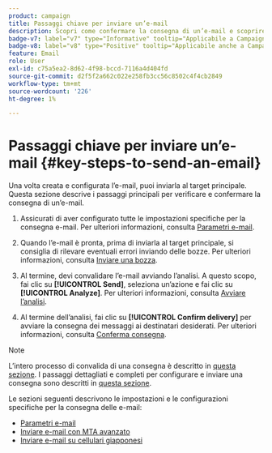 ```yaml
---
product: campaign
title: Passaggi chiave per inviare un’e-mail
description: Scopri come confermare la consegna di un’e-mail e scoprire le specificità della consegna dei messaggi e-mail
badge-v7: label="v7" type="Informative" tooltip="Applicabile a Campaign Classic v7"
badge-v8: label="v8" type="Positive" tooltip="Applicabile anche a Campaign v8"
feature: Email
role: User
exl-id: c75a5ea2-8d62-4f98-bccd-7116a4d404fd
source-git-commit: d2f5f2a662c022e258fb3cc56c8502c4f4cb2849
workflow-type: tm+mt
source-wordcount: '226'
ht-degree: 1%

---
```


# Passaggi chiave per inviare un’e-mail {#key-steps-to-send-an-email}

Una volta creata e configurata l’e-mail, puoi inviarla al target principale. Questa sezione descrive i passaggi principali per verificare e confermare la consegna di un’e-mail.

1. Assicurati di aver configurato tutte le impostazioni specifiche per la consegna e-mail. Per ulteriori informazioni, consulta [Parametri e-mail](email-parameters.md).
1. Quando l’e-mail è pronta, prima di inviarla al target principale, si consiglia di rilevare eventuali errori inviando delle bozze. Per ulteriori informazioni, consulta [Inviare una bozza](steps-validating-the-delivery.md#sending-a-proof).

1. Al termine, devi convalidare l’e-mail avviando l’analisi. A questo scopo, fai clic su **[!UICONTROL Send]**, seleziona un’azione e fai clic su **[!UICONTROL Analyze]**. Per ulteriori informazioni, consulta [Avviare l’analisi](steps-validating-the-delivery.md#analyzing-the-delivery).

1. Al termine dell’analisi, fai clic su **[!UICONTROL Confirm delivery]** per avviare la consegna dei messaggi ai destinatari desiderati. Per ulteriori informazioni, consulta [Conferma consegna](steps-sending-the-delivery.md#confirming-delivery).

   <!--Add screenshot with analysis done and Confirm delivery button activated.-->

>[!NOTE]
>
>L’intero processo di convalida di una consegna è descritto in [questa sezione](steps-validating-the-delivery.md). I passaggi dettagliati e completi per configurare e inviare una consegna sono descritti in [questa sezione](steps-sending-the-delivery.md).

Le sezioni seguenti descrivono le impostazioni e le configurazioni specifiche per la consegna delle e-mail:
<!--* [Generating the mirror page](generating-mirror-page.md)
* [Email BCC](email-bcc.md)-->
* [Parametri e-mail](email-parameters.md)
* [Inviare e-mail con MTA avanzato](sending-with-enhanced-mta.md)
* [Inviare e-mail su cellulari giapponesi](sending-emails-on-japanese-mobiles.md)
